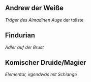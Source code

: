 ## Andrew der Weiße
*Träger des Almadinen Auge* 
der tollste

## Findurian
*Adler auf der Brust*

## Komischer Druide/Magier
*Elementar, irgendwas mit Schlange*

